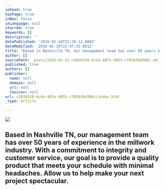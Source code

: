 ```yaml
---
inFeed: true
hasPage: true
inNav: false
inLanguage: null
starred: true
keywords: []
description: ''
datePublished: '2016-02-18T22:50:12.089Z'
dateModified: '2016-02-18T22:47:35.001Z'
title: "Based in Nashville TN, our management team has over 50 years of experience in the millwork industry.\_ With a commitment to integrity and customer service, our goal\_is to provide a quality product that meets your schedule with minimal headaches. Allow us to help make your next project spectacular."
author: []
sourcePath: _posts/2016-01-22-c5826518-6cda-40fe-9055-cf82b3bd306c.md
published: true
authors: []
publisher:
  name: null
  domain: null
  url: null
  favicon: null
url: c5826518-6cda-40fe-9055-cf82b3bd306c/index.html
_type: Article

---
```

![](https://s3-us-west-2.amazonaws.com/the-grid-img/p/5b9349c306837cd1b648636ab3f2918aacab87be.png)

## Based in Nashville TN, our management team has over 50 years of experience in the millwork industry.  With a commitment to integrity and customer service, our goal is to provide a quality product that meets your schedule with minimal headaches. Allow us to help make your next project spectacular.